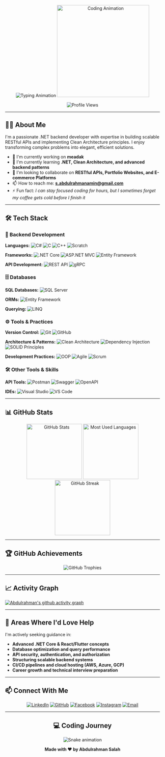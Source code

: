 <div align="center">
  
<!-- Animated Typing SVG -->
<img src="https://readme-typing-svg.demolab.com?font=Fira+Code&weight=600&size=30&duration=4000&pause=1000&color=5D3FD3&center=true&vCenter=true&width=500&lines=Welcome+to+My+GitHub+Profile;.NET+Backend+Developer;Clean+Architecture+Enthusiast;Problem+Solver" alt="Typing Animation" />

<!-- Animated GIF -->
<img src="https://media.giphy.com/media/ZVik7pBtu9dNS/giphy.gif" width="300" alt="Coding Animation">

<!-- Profile Views Counter -->
<p align="center"> 
  <img src="https://komarev.com/ghpvc/?username=AbdoSalah011&label=Profile%20Views&color=0e75b6&style=flat" alt="Profile Views" /> 
</p>

</div>

---

## 👨‍💻 About Me

I'm a passionate .NET backend developer with expertise in building scalable RESTful APIs and implementing Clean Architecture principles. I enjoy transforming complex problems into elegant, efficient solutions.

- 🔭 I'm currently working on **meadak**
- 🌱 I'm currently learning **.NET, Clean Architecture, and advanced backend patterns**
- 👯 I'm looking to collaborate on **RESTful APIs, Portfolio Websites, and E-commerce Platforms**
- 📫 How to reach me: **s.abdulrahmanamin@gmail.com**
- ⚡ Fun fact: *I can stay focused coding for hours, but I sometimes forget my coffee gets cold before I finish it*

---

## 🛠️ Tech Stack

### 🔧 Backend Development
**Languages:**
![C#](https://img.shields.io/badge/C%23-Advanced-239120?style=flat&logo=c-sharp&logoColor=white)
![C](https://img.shields.io/badge/C-Intermediate-A8B9CC?style=flat&logo=c&logoColor=white)
![C++](https://img.shields.io/badge/C++-Basics-00599C?style=flat&logo=c%2B%2B&logoColor=white)
![Scratch](https://img.shields.io/badge/Scratch-Intermediate-4D97FF?style=flat&logo=scratch&logoColor=white)

**Frameworks:**
![.NET Core](https://img.shields.io/badge/.NET%20Core-512BD4?style=flat&logo=dotnet&logoColor=white)
![ASP.NET MVC](https://img.shields.io/badge/ASP.NET%20MVC-512BD4?style=flat&logo=dotnet&logoColor=white)
![Entity Framework](https://img.shields.io/badge/Entity%20Framework-512BD4?style=flat&logo=dotnet&logoColor=white)

**API Development:**
![REST API](https://img.shields.io/badge/REST%20API-FF6C37?style=flat&logo=api&logoColor=white)
![gRPC](https://img.shields.io/badge/gRPC-4285F4?style=flat&logo=google&logoColor=white)

### 🗄️ Databases
**SQL Databases:**
![SQL Server](https://img.shields.io/badge/SQL%20Server-CC2927?style=flat&logo=microsoft-sql-server&logoColor=white)

**ORMs:**
![Entity Framework](https://img.shields.io/badge/Entity%20Framework-512BD4?style=flat&logo=dotnet&logoColor=white)

**Querying:**
![LINQ](https://img.shields.io/badge/LINQ-512BD4?style=flat&logo=dotnet&logoColor=white)

### ⚙️ Tools & Practices
**Version Control:**
![Git](https://img.shields.io/badge/Git-F05032?style=flat&logo=git&logoColor=white)
![GitHub](https://img.shields.io/badge/GitHub-181717?style=flat&logo=github&logoColor=white)

**Architecture & Patterns:**
![Clean Architecture](https://img.shields.io/badge/Clean%20Architecture-45B8D8?style=flat)
![Dependency Injection](https://img.shields.io/badge/Dependency%20Injection-FF6D00?style=flat)
![SOLID Principles](https://img.shields.io/badge/SOLID%20Principles-009688?style=flat)

**Development Practices:**
![OOP](https://img.shields.io/badge/OOP-FF6D00?style=flat)
![Agile](https://img.shields.io/badge/Agile-009688?style=flat&logo=agile&logoColor=white)
![Scrum](https://img.shields.io/badge/Scrum-6DB33F?style=flat&logo=scrum&logoColor=white)

### 🛠️ Other Tools & Skills
**API Tools:**
![Postman](https://img.shields.io/badge/Postman-FF6C37?style=flat&logo=postman&logoColor=white)
![Swagger](https://img.shields.io/badge/Swagger-85EA2D?style=flat&logo=swagger&logoColor=black)
![OpenAPI](https://img.shields.io/badge/OpenAPI-6BA539?style=flat&logo=openapi-initiative&logoColor=white)

**IDEs:**
![Visual Studio](https://img.shields.io/badge/Visual%20Studio-5C2D91?style=flat&logo=visual-studio&logoColor=white)
![VS Code](https://img.shields.io/badge/VS%20Code-007ACC?style=flat&logo=visual-studio-code&logoColor=white)

---

## 📊 GitHub Stats

<div align="center">
  
<!-- GitHub Stats with Animation -->
<img src="https://github-readme-stats.vercel.app/api?username=AbdoSalah011&show_icons=true&theme=radical&count_private=true&include_all_commits=true" alt="GitHub Stats" height="180" />
  
<!-- Most Used Languages with Animation -->
<img src="https://github-readme-stats.vercel.app/api/top-langs/?username=AbdoSalah011&layout=compact&theme=radical" alt="Most Used Languages" height="180" />

<!-- GitHub Streak Stats -->
<img src="https://github-readme-streak-stats.herokuapp.com/?user=AbdoSalah011&theme=radical" alt="GitHub Streak" height="180" />

</div>

---

## 🏆 GitHub Achievements

<div align="center">
  
![GitHub Trophies](https://github-profile-trophy.vercel.app/?username=AbdoSalah011&theme=radical&no-frame=true&row=2&column=4)

</div>

---

## 📈 Activity Graph

<!-- GitHub Activity Graph -->
[![Abdulrahman's github activity graph](https://github-readme-activity-graph.vercel.app/graph?username=AbdoSalah011&theme=react-dark)](https://github.com/ashutosh00710/github-readme-activity-graph)

---

## 🤝 Areas Where I'd Love Help

I'm actively seeking guidance in:

- **Advanced .NET Core & React/Flutter concepts**
- **Database optimization and query performance**
- **API security, authentication, and authorization**
- **Structuring scalable backend systems**
- **CI/CD pipelines and cloud hosting (AWS, Azure, GCP)**
- **Career growth and technical interview preparation**

---

## 📫 Connect With Me

<div align="center">
  
[![LinkedIn](https://img.shields.io/badge/LinkedIn-0077B5?style=for-the-badge&logo=linkedin&logoColor=white)](https://linkedin.com/in/abdulrahmansalah025)
[![GitHub](https://img.shields.io/badge/GitHub-100000?style=for-the-badge&logo=github&logoColor=white)](https://github.com/AbdoSalah011)
[![Facebook](https://img.shields.io/badge/Facebook-1877F2?style=for-the-badge&logo=facebook&logoColor=white)](https://www.facebook.com/abdo.salah.118592)
[![Instagram](https://img.shields.io/badge/Instagram-E4405F?style=for-the-badge&logo=instagram&logoColor=white)](https://www.instagram.com/abdo.s.amin/)
[![Email](https://img.shields.io/badge/Email-D14836?style=for-the-badge&logo=gmail&logoColor=white)](mailto:s.abdulrahmanamin@gmail.com)

</div>

---

<div align="center">
  
## 💻 Coding Journey
  
![Snake animation](https://github.com/AbdoSalah011/AbdoSalah011/blob/output/github-contribution-grid-snake.svg)

**Made with ❤️ by Abdulrahman Salah**

</div>
